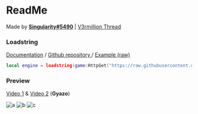 # ReadMe
Made by [**Singularity#5490**](https://v3rmillion.net/member.php?action=profile&uid=947830) | [V3rmillion Thread](https://v3rmillion.net/showthread.php?pid=8377526#pid8377526)

### Loadstring
[Documentation](https://github.com/Singularity5490/rbimgui-2/blob/main/rbimgui-2-docs.pdf) / [Github repository ](https://github.com/Singularity5490/rbimgui-2) / 
[Example (raw)](https://raw.githubusercontent.com/GhostDuckyy/Ui-Librarys/main/ImGui/rbimgui-2/Example.lua)
```lua
local engine = loadstring(game:HttpGet("https://raw.githubusercontent.com/Singularity5490/rbimgui-2/main/rbimgui-2.lua"))()
```

### Preview
[Video 1](https://gyazo.com/bbbd861e8316fceb5b092fb46be08f3b) & [Video 2](https://gyazo.com/6e1eac900c292babacf3a69c8ab0fcbb) (**Gyazo**)

![a](https://external-content.duckduckgo.com/iu/?u=https%3A%2F%2Fi.imgur.com%2FiLft2Hl.png)
![b](https://external-content.duckduckgo.com/iu/?u=https%3A%2F%2Fi.imgur.com%2FCbyTtR7.png)
![c](https://external-content.duckduckgo.com/iu/?u=https%3A%2F%2Fi.imgur.com%2Fkc8Ha3Y.png)
